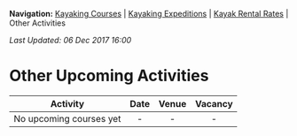 **Navigation:** [Kayaking Courses](index) &#124; [Kayaking Expeditions](expedition) &#124; [Kayak Rental Rates](rental) &#124; Other Activities

_Last Updated: 06 Dec 2017 16:00_
# Other Upcoming Activities

Activity | Date | Venue | Vacancy
:---:|:---:|:---:|:---:
No upcoming courses yet|-|-|-

